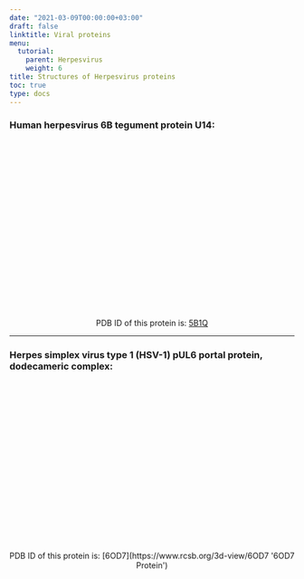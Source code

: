 ```yaml
---
date: "2021-03-09T00:00:00+03:00"
draft: false
linktitle: Viral proteins
menu:
  tutorial:
    parent: Herpesvirus
    weight: 6
title: Structures of Herpesvirus proteins
toc: true
type: docs
---
```


<script type="text/javascript" src="https://3Dmol.org/build/3Dmol-min.js" defer></script>

### Human herpesvirus 6B tegument protein U14:

<div style="height: 300px; width: auto; position: relative;" class='viewer_3Dmoljs' data-pdb='5B1Q' data-backgroundcolor='#23252f' data-style='stick'></div>
<div align='center'>

PDB ID of this protein is: [5B1Q](https://www.rcsb.org/3d-view/5B1Q '5B1Q Protein')</div>


<style>
.button {
  display: inline-block;
  border-radius: 4px;
  background-color: #f4511e;
  border: none;
  color: #FFFFFF;
  text-align: center;
  font-size: 28px;
  padding: 20px;
  width: 200px;
  transition: all 0.5s;
  cursor: pointer;
  margin: 5px;
}

.button span {
  cursor: pointer;
  display: inline-block;
  position: relative;
  transition: 0.5s;
}

.button span:after {
  content: '\00bb';
</style>

 
---

### Herpes simplex virus type 1 (HSV-1) pUL6 portal protein, dodecameric complex:

<div style="height: 300px; width: auto; position: relative;" class='viewer_3Dmoljs' data-pdb='6OD7' data-backgroundcolor='#23252f' data-style='stick'></div>

<div align='center'>
PDB ID of this protein is: [6OD7](https://www.rcsb.org/3d-view/6OD7 '6OD7 Protein')</div>